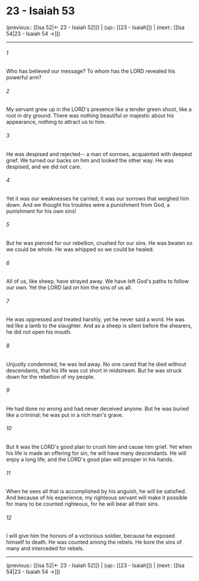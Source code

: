 # 23 - Isaiah 53

(previous:: [[Isa 52|← 23 - Isaiah 52]]) | (up:: [[23 - Isaiah]]) | (next:: [[Isa 54|23 - Isaiah 54 →]])

***


###### 1 
Who has believed our message? To whom has the LORD revealed his powerful arm? 

###### 2 
My servant grew up in the LORD's presence like a tender green shoot, like a root in dry ground. There was nothing beautiful or majestic about his appearance, nothing to attract us to him. 

###### 3 
He was despised and rejected-- a man of sorrows, acquainted with deepest grief. We turned our backs on him and looked the other way. He was despised, and we did not care. 

###### 4 
Yet it was our weaknesses he carried; it was our sorrows that weighed him down. And we thought his troubles were a punishment from God, a punishment for his own sins! 

###### 5 
But he was pierced for our rebellion, crushed for our sins. He was beaten so we could be whole. He was whipped so we could be healed. 

###### 6 
All of us, like sheep, have strayed away. We have left God's paths to follow our own. Yet the LORD laid on him the sins of us all. 

###### 7 
He was oppressed and treated harshly, yet he never said a word. He was led like a lamb to the slaughter. And as a sheep is silent before the shearers, he did not open his mouth. 

###### 8 
Unjustly condemned, he was led away. No one cared that he died without descendants, that his life was cut short in midstream. But he was struck down for the rebellion of my people. 

###### 9 
He had done no wrong and had never deceived anyone. But he was buried like a criminal; he was put in a rich man's grave. 

###### 10 
But it was the LORD's good plan to crush him and cause him grief. Yet when his life is made an offering for sin, he will have many descendants. He will enjoy a long life, and the LORD's good plan will prosper in his hands. 

###### 11 
When he sees all that is accomplished by his anguish, he will be satisfied. And because of his experience, my righteous servant will make it possible for many to be counted righteous, for he will bear all their sins. 

###### 12 
I will give him the honors of a victorious soldier, because he exposed himself to death. He was counted among the rebels. He bore the sins of many and interceded for rebels.

***

(previous:: [[Isa 52|← 23 - Isaiah 52]]) | (up:: [[23 - Isaiah]]) | (next:: [[Isa 54|23 - Isaiah 54 →]])
